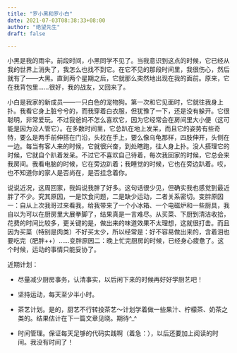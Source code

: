 ```yaml
---
title: "罗小黑和罗小白"
date: 2021-07-03T08:38:33+08:00
author: "绝望先生"
draft: false

---
```


小黑是我的雨伞。前段时间，小黑同学不见了。当我意识到这点的时候，它已经从我的世界上消失了，我怎么也找不到它。在它不见的那段时间里，我很伤心，然后就有了——大黑。直到两个星期之后，它就那么突然地出现在我的面前。原来，它在我背包里……很好，我的战友，又回来了。

小白是我家的新成员——一只白色的宠物狗。第一次和它见面时，它就往我身上扑。我看它身上脏兮兮的，而我穿着白衣服，但犹豫了一下，还是没有躲开。它很聪明，非常爱玩。不过我爸妈不怎么喜欢它，因为它经常会在房间里大小便（这可能是因为没人管它）。在多数时间里，它总趴在地上发呆，而且它的姿势有些奇特，要么是两手前伸搭在门沿，头枕在手上，要么像乌龟那样，四肢伸开，头侧在一边。每当有客人来的时候，它就很兴奋，到处瞎跑，往人身上扑。没人搭理它的时候，它就自个趴着发呆。不过它不喜欢自己待着，每次我回家的时候，它总会来我房间。我看电脑的时候，它在旁边趴着；我睡觉的时候，它也在旁边趴着。哎，也不知道你的家人是否尚在，是否挂念着你。

说说近况，这周回家，我妈说我胖了好多。这句话很少见，但确实我也感觉到最近胖了不少。究其原因，一是饮食问题，二是缺少运动，二者关系密切。变胖原因一：自从上次我哥过来看我，给我带来了一个小冰箱、一个电磁炉和一些厨具，我自以为可以在厨房里大展拳脚了，结果真是一言难尽。从买菜、下厨到清洁收拾，花费的时间比较多，更关键的是，做出来的味道效果不太理想，这就很打击。而且因为买菜（特别是肉类）不好买太少，所以经常是：好不容易做出来的，含着泪也要吃完（肥胖++）……变胖原因二：晚上忙完厨房的时候，已经身心疲惫了。这个时候，运动的事情只能妥协了。

近期计划：

* 尽量减少厨房事务，认清事实，以后闲下来的时候再好好学厨艺吧！

* 坚持运动，每天至少半小时。

* 茶艺计划。是的，厨艺不行转投茶艺～计划学着做一些果汁、柠檬茶、奶茶之类的。结果估计在下一篇文章见晓。期待^_^

* 时间管理。保证每天足够的代码实践啊（着急：），以后还要加上阅读的时间。我没有时间了！
